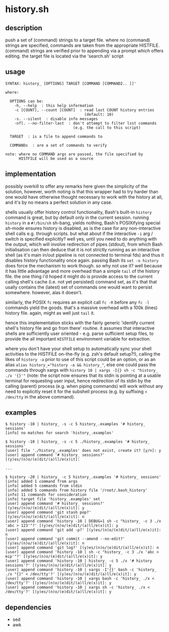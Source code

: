 # history.sh

## description
push a set of (command) strings to a target file. where no (command) strings are specified, commands are taken from the appropriate HISTFILE. (command) strings are verified prior to appending via a prompt which offers editing. the target file is located via the 'search.sh' script

## usage
```
SYNTAX: history_ [OPTIONS] TARGET [COMMAND [COMMAND2.. ]]'

where:

  OPTIONS can be:
    -h, --help  : this help information
    -c [COUNT], --count [COUNT]  : read last COUNT history entries
                                   (default: 10)
    -s. --silent  : disable info messages
    -nfl. --no-filter-last  : don't attempt to filter lsst commands
                              (e.g. the call to this script)

  TARGET  : is a file to append commands to

  COMMANDs  : are a set of commands to verify

note: where no COMMAND args are passed, the file specified by
      HISTFILE will be used as a source
```

## implementation
possibly overkill to offer any remarks here given the simplicity of the solution, however, worth noting is that this wrapper had to try harder than one would have otherwise thought necessary to work with the history at all, and it's by no means a perfect solution in any case.

shells usually offer history control functionality, Bash's built-in `history` command is great, but by default only in the current session. running `history` in a `#!/bin/sh` sh-bang, yields nothing, Bash's POSIXifying special *sh*-mode ensures history is disabled, as is the case for any non-interactive shell calls e.g. through scripts. but what about if the interactive `-i` arg / switch is specified explicitly? well yes, until you need to do anything with the output, which will involve redirection of pipes (stdout), from which Bash initialisation can then deduce that it is not strictly running as an interactive shell (as it's main in/out pipeline is not connected to terminal fds) and thus it disables history functionality once again. passing Bash its `set -o history` does force the mechanism to work though. so why not use it? well because it has little advantage and more overhead than a simple `tail` of the history file. the one thing i'd hoped it might do is provide access to the current calling shell's cache (i.e. not yet persisted) command set, as it's that that usally contains the (latest) set of commands one would want to persist somewhere. however, alas it doesn't.

similarly, the POSIX `fc` requires an explicit call `fc -R` before any `fc -l` commands yield the goods. that's a massive overhead with a 100k (lines) history file. again, might as well just `tail` it.

hence this implementation sticks with the fairly generic 'identify current shell's history file and go from there' routine. it assumes that interactive shells are sufficiently user oriented - e.g. parse sufficient setup files, to provide the all important `HISTFILE` environment variable for extraction.

where you don't have your shell setup to automatically sync your shell activities to the HISTFILE on-the-fly (e.g. zsh's default setup?!), calling the likes of `history -a` prior to use of this script could be an option, or as an alias `alias history_="history -a && history_"`, else one could pass the commands through xargs with `history 10 | xargs -I{} sh -c "history_ ./x '{}'"` (note: the script now ensures that its stdin is pointing at a usable terminal for requesting user input, hence redirection of its stdin by the calling (parent) process (e.g. when piping commands) will work without any need to explicitly reset it for the subshell process (e.g. by suffixing `< /dev/tty` in the above command).

## examples
```
$ history -10 | history_ -s -c 5 history_.examples '# history_ sessions'
[info] no matches for search 'history_.examples'

$ history -10 | history_ -s -c 5 ./history_.examples '# history_ sessions'
[user] file './history_.examples' does not exist, create it? [y/n]: y
[user] append command '# history_ sessions?' [(y)es/(n)o/(e)dit/(a)ll/e(x)it]:

...

$ history -20 | history_ -c 5 history_.examples '# history_ sessions'
[info] added 1 command from args
[info] added 5 commands from stdin
[info] added 5 commands from history file '/root/.bash_history'
[info] 11 commands for consideration
[info] target file 'history_.examples' set
[user] append command '# history_ sessions?' [(y)es/(n)o/(e)dit/(a)ll/e(x)it]: y
[user] append command 'git stash pop?' [(y)es/(n)o/(e)dit/(a)ll/e(x)it]: n
[user] append command 'history -10 | DEBUG=1 sh -c "history_ -c 3 ./x 'abc > 123'"?' [(y)es/(n)o/(e)dit/(a)ll/e(x)it]: y
[user] append command 'git add -p?' [(y)es/(n)o/(e)dit/(a)ll/e(x)it]: n
[user] append command 'git commit --amend --no-edit?' [(y)es/(n)o/(e)dit/(a)ll/e(x)it]: n
[user] append command 'git log?' [(y)es/(n)o/(e)dit/(a)ll/e(x)it]: n
[user] append command 'history -10 | sh -c "history_ -c 3 ./x 'abc > mip'"?' [(y)es/(n)o/(e)dit/(a)ll/e(x)it]: y
[user] append command 'history -10 | history_ -c 5 ./x '# history sessions'?' [(y)es/(n)o/(e)dit/(a)ll/e(x)it]: y
[user] append command 'history -10 | xargs -I'{}' bash -c 'history_ ./x "{}" < /dev/tty'?' [(y)es/(n)o/(e)dit/(a)ll/e(x)it]: y
[user] append command 'history -10 | xargs bash -c 'history_ ./x < /dev/tty'?' [(y)es/(n)o/(e)dit/(a)ll/e(x)it]: y
[user] append command 'history -10 | xargs sh -c 'history_ ./x < /dev/tty'?' [(y)es/(n)o/(e)dit/(a)ll/e(x)it]: y
```

## dependencies
- sed
- awk
